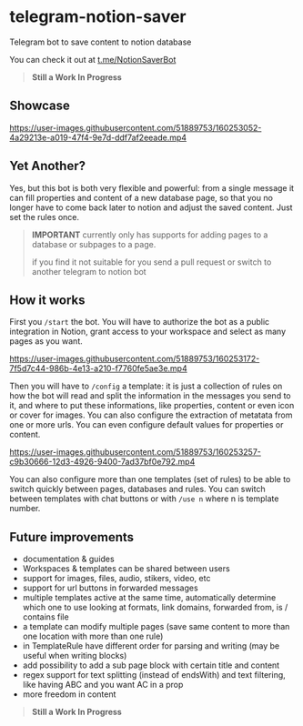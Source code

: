# telegram-notion-saver
Telegram bot to save content to notion database

You can check it out at [t.me/NotionSaverBot](https://t.me/NotionSaverBot)

> **Still a Work In Progress**

## Showcase


https://user-images.githubusercontent.com/51889753/160253052-4a29213e-a019-47f4-9e7d-ddf7af2eeade.mp4


## Yet Another?

Yes, but this bot is both very flexible and powerful: from a single message it can fill
properties and content of a new database page, so that you no longer have to come back 
later to notion and adjust the saved content. Just set the rules once.

> **IMPORTANT**
> currently only has supports for adding pages to a database or subpages to a page.
> 
> if you find it not suitable for you send a pull request or switch to another telegram to notion bot

## How it works

First you ```/start``` the bot.
You will have to authorize the bot as a public integration in Notion, grant access to your workspace and select as many pages as you want.


https://user-images.githubusercontent.com/51889753/160253172-7f5d7c44-986b-4e13-a210-f7760fe5ae3e.mp4


Then you will have to ```/config``` a template: it is just a collection of rules on how the bot will read and split the information in the messages you send to it,
and where to put these informations, like properties, content or even icon or cover for images. You can also configure the extraction of metatata from one or more urls.
You can even configure default values for properties or content.


https://user-images.githubusercontent.com/51889753/160253257-c9b30666-12d3-4926-9400-7ad37bf0e792.mp4


You can also configure more than one templates (set of rules) to be able to switch quickly between pages, databases and rules.
You can switch between templates with chat buttons or with ```/use n``` where n is template number.

## Future improvements

- documentation & guides
- Workspaces & templates can be shared between users
- support for images, files, audio, stikers, video, etc
- support for url buttons in forwarded messages
- multiple templates active at the same time, automatically determine which one to use looking at formats, link domains, forwarded from, is / contains file
- a template can modify multiple pages (save same content to more than one location with more than one rule)
- in TemplateRule have different order for parsing and writing (may be useful when writing blocks)
- add possibility to add a sub page block with certain title and content
- regex support for text splitting (instead of endsWith) and text filtering, like having ABC and you want AC in a prop
- more freedom in content

> **Still a Work In Progress**
